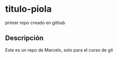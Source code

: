 # titulo-piola
primer repo creado en github

## Descripción
Este es un repo de Marcelo, solo para el curso de git
